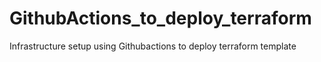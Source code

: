 # GithubActions_to_deploy_terraform
Infrastructure setup using Githubactions to deploy terraform template
